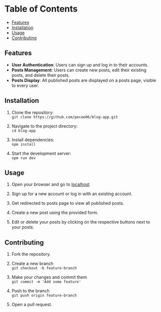 # Table of Contents

* [Features](#features)
* [Installation](#installation)
* [Usage](#usage)
* [Contributing](#contributing)

## Features

* **User Authentication**: Users can sign up and log in to their accounts.
* **Posts Management**: Users can create new posts, edit their existing posts, and delete their posts.
* **Posts Display**: All published posts are displayed on a posts page, visible to every user.

## Installation

1. Clone the repository:\
`git clone https://github.com/pecee06/blog-app.git`

2. Navigate to the project directory:\
`cd blog-app`

3. Install dependencies:\
`npm install`

4. Start the development server:\
`npm run dev`

## Usage

1. Open your browser and go to [localhost](http://localhost:5173)

2. Sign up for a new account or log in with an existing account.

3. Get redirected to posts page to view all published posts.

4. Create a new post using the provided form.

5. Edit or delete your posts by clicking on the respective buttons next to your posts.

## Contributing

1. Fork the repository.

2. Create a new branch\
`git checkout -b feature-branch`

3. Make your changes and commit them\
`git commit -m 'Add some feature'`

4. Push to the branch\
`git push origin feature-branch`

5. Open a pull request.